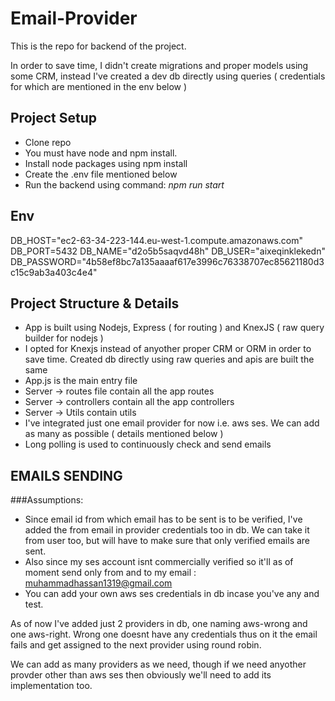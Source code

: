 # Email-Provider

This is the repo for backend of the project. 

In order to save time, I didn't create migrations and proper models using some CRM, instead I've created a dev db directly using queries ( credentials for which are mentioned in the env below )


## Project Setup
- Clone repo
- You must have node and npm install.
- Install node packages using npm install
- Create the .env file mentioned below
- Run the backend using command: *npm run start*


## Env
DB_HOST="ec2-63-34-223-144.eu-west-1.compute.amazonaws.com"
DB_PORT=5432
DB_NAME="d2o5b5saqvd48h"
DB_USER="aixeqinklekedn"
DB_PASSWORD="4b58ef8bc7a135aaaaf617e3996c76338707ec85621180d3c15c9ab3a403c4e4"


## Project Structure & Details
- App is built using Nodejs, Express ( for routing ) and KnexJS ( raw query builder for nodejs )
- I opted for Knexjs instead of anyother proper CRM or ORM in order to save time. Created db directly using raw queries and apis are built the same
- App.js is the main entry file
- Server -> routes file contain all the app routes
- Server -> controllers contain all the app controllers
- Server -> Utils contain utils
- I've integrated just one email provider for now i.e. aws ses. We can add as many as possible ( details mentioned below )
- Long polling is used to continuously check and send emails


## EMAILS SENDING

###Assumptions: 
- Since email id from which email has to be sent is to be verified, I've added the from email in provider credentials too in db. We can take it from user too, but will have to make sure that only verified emails are sent.
- Also since my ses account isnt commercially verified so it'll as of moment send only from and to my email : muhammadhassan1319@gmail.com 
- You can add your own aws ses credentials in db incase you've any and test.

As of now I've added just 2 providers in db, one naming aws-wrong and one aws-right. Wrong one doesnt have any credentials thus on it the email fails and get assigned to the next provider using round robin.

We can add as many providers as we need, though if we need anyother provder other than aws ses then obviously we'll need to add its implementation too.




